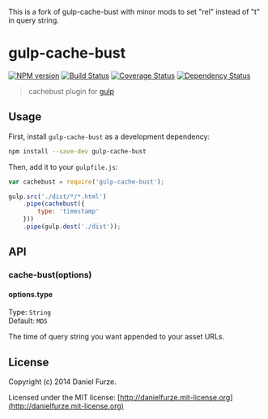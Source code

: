 This is a fork of gulp-cache-bust with minor mods to set "rel" instead of "t" in query string.
# gulp-cache-bust
[![NPM version][npm-image]][npm-url] [![Build Status][travis-image]][travis-url]  [![Coverage Status][coveralls-image]][coveralls-url] [![Dependency Status][depstat-image]][depstat-url]

> cachebust plugin for [gulp](https://github.com/wearefractal/gulp)

## Usage
First, install `gulp-cache-bust` as a development dependency:
```sh
npm install --save-dev gulp-cache-bust
```

Then, add it to your `gulpfile.js`:
```js
var cachebust = require('gulp-cache-bust');

gulp.src('./dist/*/*.html')
	.pipe(cachebust({
		type: 'timestamp'
	}))
	.pipe(gulp.dest('./dist'));
```

## API

### cache-bust(options)

#### options.type
Type: `String`  
Default: `MD5`	

The time of query string you want appended to your asset URLs.

## License
Copyright (c) 2014 Daniel Furze. 

Licensed under the MIT license: [http://danielfurze.mit-license.org](http://danielfurze.mit-license.org)

[npm-url]: https://npmjs.org/package/gulp-cache-bust
[npm-image]: https://badge.fury.io/js/gulp-cache-bust.svg
[travis-url]: http://travis-ci.org/furzeface/gulp-cache-bust
[travis-image]: https://secure.travis-ci.org/furzeface/gulp-cache-bust.svg?branch=master
[coveralls-url]: https://coveralls.io/r/furzeface/gulp-cache-bust
[coveralls-image]: https://coveralls.io/repos/furzeface/gulp-cache-bust/badge.png
[depstat-url]: https://david-dm.org/furzeface/gulp-cache-bust
[depstat-image]: https://david-dm.org/furzeface/gulp-cache-bust.svg
